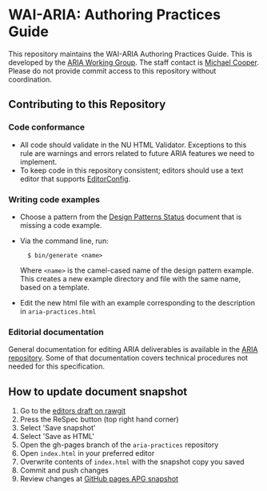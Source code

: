 # WAI-ARIA: Authoring Practices Guide

This repository maintains the WAI-ARIA Authoring Practices Guide.
This is developed by the [ARIA Working Group](http://www.w3.org/WAI/ARIA/).
The staff contact is [Michael Cooper](http://www.w3.org/People/cooper/).
Please do not provide commit access to this repository without coordination.

## Contributing to this Repository

### Code conformance

* All code should validate in the NU HTML Validator.
Exceptions to this rule are warnings and errors related to
future ARIA features we need to implement.
* To keep code in this repository consistent; editors should use a text editor
that supports [EditorConfig](http://editorconfig.org/).

### Writing code examples

- Choose a pattern from the
  [Design Patterns Status](https://github.com/w3c/aria-practices/wiki/Design-Patterns-Status)
  document that is missing a code example.
- Via the command line, run:

        $ bin/generate <name>

  Where `<name>` is the camel-cased name of the design pattern example. This
  creates a new example directory and file with the same name, based on a
  template.

- Edit the new html file with an example corresponding to the description in
  `aria-practices.html`

### Editorial documentation

General documentation for editing ARIA deliverables is available in the 
[ARIA repository](https://github.com/w3c/aria/).
Some of that documentation covers technical procedures not needed 
for this specification.

## How to update document snapshot

1. Go to the [editors draft on rawgit](https://cdn.rawgit.com/w3c/aria-practices/master/aria-practices.html)
2. Press the ReSpec button (top right hand corner)
3. Select 'Save snapshot'
4. Select 'Save as HTML'
5. Open the gh-pages branch of the `aria-practices` repository
6. Open `index.html` in your preferred editor
7. Overwrite contents of `index.html` with the snapshot copy you saved
8. Commit and push changes
9. Review changes at [GitHub pages APG snapshot](http://w3c.github.io/aria-practices/)
